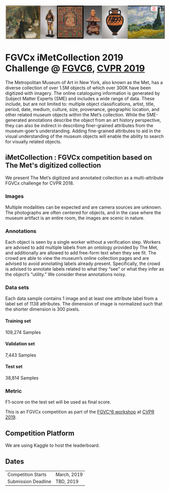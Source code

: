 ![Banner](assets/banner.png?raw=true)

# FGVCx iMetCollection 2019 Challenge @ [FGVC6](https://sites.google.com/view/fgvc6/home), [CVPR 2019](http://cvpr2019.thecvf.com/)
The Metropolitan Museum of Art in New York, also known as the Met, has a diverse collection of over 1.5M objects of which over 300K have been digitized with imagery. The online cataloguing information is generated by Subject Matter Experts (SME) and includes a wide range of data. These include, but are not limited to: multiple object classifications, artist, title, period, date, medium, culture, size, provenance, geographic location, and other related museum objects within the Met’s collection. While the SME-generated annotations describe the object from an art history perspective, they can also be indirect in describing finer-grained attributes from the museum-goer’s understanding. Adding fine-grained attributes to aid in the visual understanding of the museum objects will enable the ability to search for visually related objects.   

## iMetCollection : FGVCx competition based on The Met's digitized collection
We present The Met’s digitized and annotated collection as a multi-attribute FGVCx challenge for CVPR 2018.  
### Images
Multiple modalities can be expected and are camera sources are unknown. The photographs are often centered for objects, and in the case where the museum artifact is an entire room, the images are scenic in nature.
### Annotations
Each object is seen by a single worker without a verification step.  Workers are advised to add multiple labels from an ontology provided by The Met, and additionally are allowed to add free-form text when they see fit.  The crowd are able to view the museum’s online collection pages and are advised to avoid annotating labels already present. Specifically, the crowd is advised to annotate labels related to what they “see” or what they infer as the object’s “utility.” We consider these annotations noisy.

### Data sets
Each data sample contains 1 image and at least one attribute label from a label set of 1138 attributes. The dimension of image is normalized such that the shorter dimension is 300 pixels.
#### Training set
109,274 Samples
#### Validation set
7,443 Samples
#### Test set
38,814 Samples

### Metric
F1-score on the test set will be used as final score.

This is an FGVCx competition as part of the [FGVC^6 workshop](https://sites.google.com/view/fgvc6/home) at [CVPR 2019](http://cvpr2019.thecvf.com/). 



## Competition Platform
We are using Kaggle to host the leaderboard.

## Dates
|||
|------|---------------|
Competition Starts |March, 2019|
Submission Deadline|TBD, 2019|

